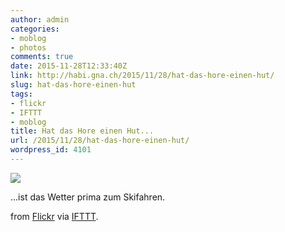 ```yaml
---
author: admin
categories:
- moblog
- photos
comments: true
date: 2015-11-28T12:33:40Z
link: http://habi.gna.ch/2015/11/28/hat-das-hore-einen-hut/
slug: hat-das-hore-einen-hut
tags:
- flickr
- IFTTT
- moblog
title: Hat das Hore einen Hut...
url: /2015/11/28/hat-das-hore-einen-hut/
wordpress_id: 4101
---
```


![](http://ift.tt/21le8DA)  

...ist das Wetter prima zum Skifahren.  

from [Flickr](http://flic.kr/p/ByGYTJ) via [IFTTT](http://ift.tt/1c4nCfM).
